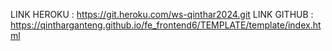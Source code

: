 LINK HEROKU : https://git.heroku.com/ws-qinthar2024.git
LINK GITHUB : https://qintharganteng.github.io/fe_frontend6/TEMPLATE/template/index.html